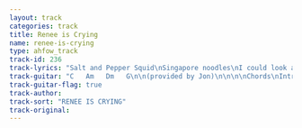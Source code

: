 ```yaml
---
layout: track
categories: track
title: Renee is Crying
name: renee-is-crying
type: ahfow_track
track-id: 236
track-lyrics: "Salt and Pepper Squid\nSingapore noodles\nI could look at your face\nFor oodles and oodles\n\nIn Bamboo Chairs\nWeâ€™ll sip through straws\nAs Scott goes up\nRenee is crying\n\nOnce we have Dreams\nNow we have schemes\nMy blood is bleeding\nOh canâ€™t you hear\n\nLove made of Silver\nLove made of Gold\nAm I in the right place?\nIs my timing right?\n\nIn Bamboo Chairs\nWeâ€™ll sip through Straws\nAs Scott Goes up\nRenee is crying\n\nOnce we have Dreams\nNow we have schemes\nMy blood is bleeding\nOh canâ€™t you hear"
track-guitar: "C   Am   Dm   G\n\n(provided by Jon)\n\n\n\nChords\nIntro, Verse,\nC, Am, Dm, G\nChorus\nAm, F, Dm, G\n\n (provided by Drew)"
track-guitar-flag: true
track-author: 
track-sort: "RENEE IS CRYING"
track-original: 
---
```

